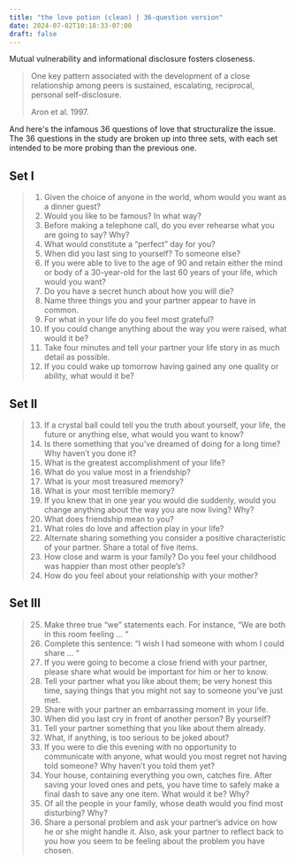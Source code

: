 ```yaml
---
title: "the love potion (clean) | 36-question version"
date: 2024-07-02T10:18:33-07:00
draft: false
---
```


Mutual vulnerability and informational disclosure fosters closeness.

> One key pattern associated with the development of a close relationship among peers is sustained, escalating, reciprocal, personal self-disclosure.
>
> Aron et al. 1997.

And here's the infamous 36 questions of love that structuralize the issue. The 36 questions in the study are broken up into three sets, with each set intended to be more probing than the previous one.

## Set I

> 1. Given the choice of anyone in the world, whom would you want as a dinner guest?
> 2. Would you like to be famous? In what way?
> 3. Before making a telephone call, do you ever rehearse what you are going to say? Why?
> 4. What would constitute a “perfect” day for you?
> 5. When did you last sing to yourself? To someone else?
> 6. If you were able to live to the age of 90 and retain either the mind or body of a 30-year-old for the last 60 years of your life, which would you want?
> 7. Do you have a secret hunch about how you will die?
> 8. Name three things you and your partner appear to have in common.
> 9. For what in your life do you feel most grateful?
> 10. If you could change anything about the way you were raised, what would it be?
> 11. Take four minutes and tell your partner your life story in as much detail as possible.
> 12. If you could wake up tomorrow having gained any one quality or ability, what would it be?

## Set II

> 13. If a crystal ball could tell you the truth about yourself, your life, the future or anything else, what would you want to know?
> 14. Is there something that you’ve dreamed of doing for a long time? Why haven’t you done it?
> 15. What is the greatest accomplishment of your life?
> 16. What do you value most in a friendship?
> 17. What is your most treasured memory?
> 18. What is your most terrible memory?
> 19. If you knew that in one year you would die suddenly, would you change anything about the way you are now living? Why?
> 20. What does friendship mean to you?
> 21. What roles do love and affection play in your life?
> 22. Alternate sharing something you consider a positive characteristic of your partner. Share a total of five items.
> 23. How close and warm is your family? Do you feel your childhood was happier than most other people’s?
> 24. How do you feel about your relationship with your mother?

## Set III

> 25. Make three true “we” statements each. For instance, “We are both in this room feeling ... “
> 26. Complete this sentence: “I wish I had someone with whom I could share ... “
> 27. If you were going to become a close friend with your partner, please share what would be important for him or her to know.
> 28. Tell your partner what you like about them; be very honest this time, saying things that you might not say to someone you’ve just met.
> 29. Share with your partner an embarrassing moment in your life.
> 30. When did you last cry in front of another person? By yourself?
> 31. Tell your partner something that you like about them already.
> 32. What, if anything, is too serious to be joked about?
> 33. If you were to die this evening with no opportunity to communicate with anyone, what would you most regret not having told someone? Why haven’t you told them yet?
> 34. Your house, containing everything you own, catches fire. After saving your loved ones and pets, you have time to safely make a final dash to save any one item. What would it be? Why?
> 35. Of all the people in your family, whose death would you find most disturbing? Why?
> 36. Share a personal problem and ask your partner’s advice on how he or she might handle it. Also, ask your partner to reflect back to you how you seem to be feeling about the problem you have chosen.
